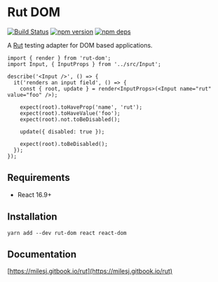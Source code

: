# Rut DOM

[![Build Status](https://github.com/milesj/rut/workflows/Build/badge.svg)](https://github.com/milesj/rut/actions?query=branch%3Amaster)
[![npm version](https://badge.fury.io/js/rut-dom.svg)](https://www.npmjs.com/package/rut-dom)
[![npm deps](https://david-dm.org/milesj/rut.svg?path=packages/rut-dom)](https://www.npmjs.com/package/rut-dom)

A [Rut](https://www.npmjs.com/package/rut) testing adapter for DOM based applications.

```tsx
import { render } from 'rut-dom';
import Input, { InputProps } from '../src/Input';

describe('<Input />', () => {
  it('renders an input field', () => {
    const { root, update } = render<InputProps>(<Input name="rut" value="foo" />);

    expect(root).toHaveProp('name', 'rut');
    expect(root).toHaveValue('foo');
    expect(root).not.toBeDisabled();

    update({ disabled: true });

    expect(root).toBeDisabled();
  });
});
```

## Requirements

- React 16.9+

## Installation

```
yarn add --dev rut-dom react react-dom
```

## Documentation

[https://milesj.gitbook.io/rut](https://milesj.gitbook.io/rut)
